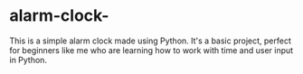# alarm-clock-
This is a simple alarm clock made using Python. It's a basic project, perfect for beginners like me who are learning how to work with time and user input in Python.
